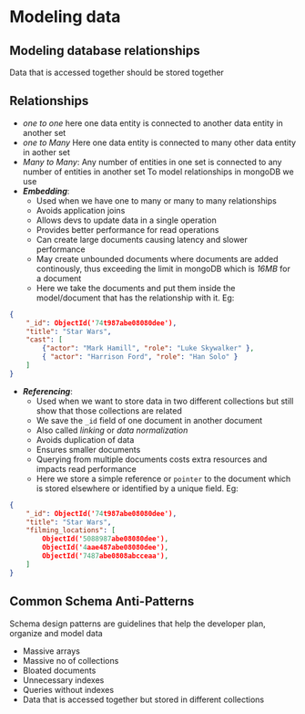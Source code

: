 # Modeling data

## Modeling database relationships

Data that is accessed together should be stored together
 
## Relationships
* *one to one* here one data entity is connected to another data entity in another set
* *one to Many* Here one data entity is connected to many other data entity in aother set
* *Many to Many*: Any number of entities in one set is connected to any number of entities in another set
To model relationships in mongoDB we use
 * ___Embedding___: 
    * Used when we have one to many or many to many relationships
    * Avoids application joins
    * Allows devs to update data in a single operation
    * Provides better performance for read operations
    * Can create large documents causing latency and slower performance
    * May create unbounded documents where documents are added continously, thus exceeding the limit in mongoDB which is *16MB* for a document
    * Here we take the documents and put them inside the model/document that has the relationship with it. Eg:
```json
{
    "_id": ObjectId('74t987abe08080dee'),
    "title": "Star Wars",
    "cast": [
        {"actor": "Mark Hamill", "role": "Luke Skywalker" },
        { "actor": "Harrison Ford", "role": "Han Solo" }
    ]
}

```
* ___Referencing___:
    * Used when we want to store data in two different collections but still show that those collections are related
    * We save the `_id` field of one document in another document
    * Also called *linking* or *data normalization*
    * Avoids duplication of data
    * Ensures smaller documents
    * Querying from multiple documents costs extra resources and impacts read performance
    * Here we store a simple reference or `pointer` to the document which is stored elsewhere or identified by a unique field. Eg:
```json
{
    "_id": ObjectId('74t987abe08080dee'),
    "title": "Star Wars",
    "filming_locations": [
        ObjectId('5088987abe08080dee'),
        ObjectId('4aae487abe08080dee'),
        ObjectId('7487abe0808abcceaa'),
    ]
}
```

## Common Schema Anti-Patterns

Schema design patterns are guidelines that help the developer plan, organize and model data

* Massive arrays
* Massive no of collections
* Bloated documents
* Unnecessary indexes
* Queries without indexes
* Data that is accessed together but stored in different collections
